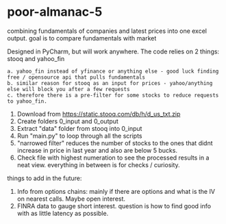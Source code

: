 # poor-almanac-5

combining fundamentals of companies and latest prices into one excel output. 
goal is to compare fundamentals with market 

Designed in PyCharm, but will work anywhere. The code relies on 2 things: stooq and yahoo_fin 

    a. yahoo_fin instead of yfinance or anything else - good luck finding free / opensource api that pulls fundamentals 
    b. similar reason for stooq as an input for prices - yahoo/anything else will block you after a few requests
    c. therefore there is a pre-filter for some stocks to reduce requests to yahoo_fin.
   
1. Download from https://static.stooq.com/db/h/d_us_txt.zip
2. Create folders 0_input and 0_output
3. Extract "data" folder from stooq into 0_input
4. Run "main.py" to loop through all the scripts
5. "narrowed filter" reduces the number of stocks to the ones that didnt increase in price in last year and also are below 5 bucks.
6. Check file with highest numeration to see the processed results in a neat view. everything in between is for checks / curiosity.

things to add in the future: 
1. Info from options chains: mainly if there are options and what is the IV on nearest calls. Maybe open interest. 
2. FINRA data to gauge short interest. question is how to find good info with as little latency as possible.  
